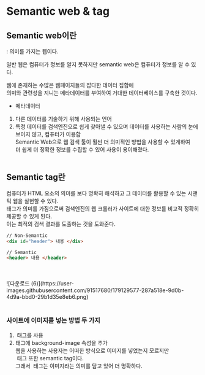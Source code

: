 # Semantic web & tag

## Semantic web이란</br>

: 의미를 가지는 웹이다.

일반 웹은 컴퓨터가 정보를 알지 못하지만
semantic web은 컴퓨터가 정보를 알 수 있다.

웹에 존재하는 수많은 웹페이지들의 잡다한 데이터 집합에</br>
의미와 관련성을 지니는 메타데이터를 부여하여 거대한 데이터베이스를 구축한 것이다.
</br>

- 메타데이터

1. 다른 데이터를 기술하기 위해 사용되는 언어</br>
2. 특정 데이터를 검색엔진으로 쉽게 찾아낼 수 있으며 데이터를 사용하는 사람의 눈에 보이지 않고, 컴퓨터가 이용함
   </br>
   Semantic Web으로 웹 검색 툴이 훨씬 더 의미적인 방법을 사용할 수 있게하여</br>
   더 쉽게 더 정확한 정보를 수집할 수 있어 사용이 용이해졌다.
   </br>
   </br>

## Semantic tag란

컴퓨터가 HTML 요소의 의미를 보다 명확히 해석하고 그 데이터를 활용할 수 있는 시맨틱 웹을 실현할 수 있다.
</br>
태그가 의미를 가짐으로써 검색엔진의 웹 크롤러가 사이트에 대한 정보를 비교적 정확히 제공할 수 있게 된다.
</br>
이는 최적의 검색 결과를 도출하는 것을 도와준다.

```HTML
// Non-Semantic
<div id="header"> 내용 </div>

// Semantic
<header> 내용 </header>
```

</br>
</br>
![다운로드 (6)](https://user-images.githubusercontent.com/91517680/179129577-287a518e-9d0b-4d9a-bbd0-29b1d35e8eb6.png)
</br>
</br>

### 사이트에 이미지를 넣는 방법 두 가지

1. <img> 태그를 사용
2. <div> 태그에 background-image 속성을 추가
   </br>
   웹을 사용하는 사용자는 어떠한 방식으로 이미지를 넣었는지 모르지만
   </br>
   <img> 태그 또한 semantic tag이다.
   </br>
   그래서 <img> 태그는 이미지라는 의미를 담고 있어 더 명확하다.
